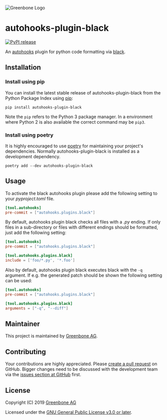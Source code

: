 ![Greenbone Logo](https://www.greenbone.net/wp-content/uploads/gb_new-logo_horizontal_rgb_small.png)

# autohooks-plugin-black

[![PyPI release](https://img.shields.io/pypi/v/autohooks-plugin-black.svg)](https://pypi.org/project/autohooks-plugin-black/)

An [autohooks](https://github.com/greenbone/autohooks) plugin for python code
formatting via [black](https://github.com/ambv/black).

## Installation

### Install using pip

You can install the latest stable release of autohooks-plugin-black from the
Python Package Index using [pip](https://pip.pypa.io/):

    pip install autohooks-plugin-black

Note the `pip` refers to the Python 3 package manager. In a environment where
Python 2 is also available the correct command may be `pip3`.

### Install using poetry

It is highly encouraged to use [poetry](https://python-poetry.org) for
maintaining your project's dependencies. Normally autohooks-plugin-black is
installed as a development dependency.

    poetry add --dev autohooks-plugin-black

## Usage

To activate the black autohooks plugin please add the following setting to your
*pyproject.toml* file.

```toml
[tool.autohooks]
pre-commit = ["autohooks.plugins.black"]
```

By default, autohooks plugin black checks all files with a *.py* ending. If only
files in a sub-directory or files with different endings should be formatted,
just add the following setting:

```toml
[tool.autohooks]
pre-commit = ["autohooks.plugins.black"]

[tool.autohooks.plugins.black]
include = ['foo/*.py', '*.foo']
```

Also by default, autohooks plugin black executes black with the `-q` argument.
If e.g. the generated patch should be shown the following setting can be used:

```toml
[tool.autohooks]
pre-commit = ["autohooks.plugins.black"]

[tool.autohooks.plugins.black]
arguments = ["-q", "--diff"]
```

## Maintainer

This project is maintained by [Greenbone AG](https://www.greenbone.net/).

## Contributing

Your contributions are highly appreciated. Please
[create a pull request](https://github.com/greenbone/autohooks-plugin-black/pulls)
on GitHub. Bigger changes need to be discussed with the development team via the
[issues section at GitHub](https://github.com/greenbone/autohooks-plugin-black/issues)
first.

## License

Copyright (C) 2019 [Greenbone AG](https://www.greenbone.net/)

Licensed under the [GNU General Public License v3.0 or later](LICENSE).
